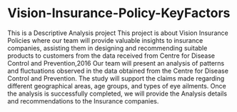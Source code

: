 # Vision-Insurance-Policy-KeyFactors
This is a Descriptive Analysis project
This project is about Vision Insurance Policies where our team will provide valuable insights to insurance companies, assisting them in designing and recommending suitable products to customers from the data received from Centre for Disease Control and Prevention,2016
Our team will present an analysis of patterns and fluctuations observed in the data obtained from the Centre for Disease Control and Prevention.
The study will support the claims made regarding different geographical areas, age groups, and types of eye ailments. 
Once the analysis is successfully completed, we will provide the Analysis details and recommendations to the Insurance companies.
